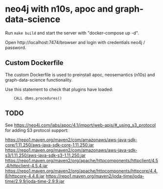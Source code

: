 # neo4j with n10s, apoc and graph-data-science

Run `make build` and start the server with "docker-compose up -d".

Open http://localhost:7474/browser and login with credentials neo4j / password.

## Custom Dockerfile

The custom Dockerfile is used to preinstall apoc, neosemantics (n10s) and graph-data-science functionality.

Use this statement to check that plugins have loaded:

		CALL dbms.procedures()

## TODO

See https://neo4j.com/labs/apoc/4.1/import/web-apis/#_using_s3_protocol for adding S3 protocol support:

https://repo1.maven.org/maven2/com/amazonaws/aws-java-sdk-core/1.11.250/aws-java-sdk-core-1.11.250.jar
https://repo1.maven.org/maven2/com/amazonaws/aws-java-sdk-s3/1.11.250/aws-java-sdk-s3-1.11.250.jar
https://repo1.maven.org/maven2/org/apache/httpcomponents/httpclient/4.5.4/httpclient-4.5.4.jar
https://repo1.maven.org/maven2/org/apache/httpcomponents/httpcore/4.4.8/httpcore-4.4.8.jar
https://repo1.maven.org/maven2/joda-time/joda-time/2.9.9/joda-time-2.9.9.jar
